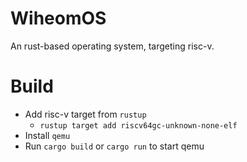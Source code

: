 # WiheomOS

An rust-based operating system, targeting risc-v.

# Build

- Add risc-v target from `rustup`
    - `rustup target add riscv64gc-unknown-none-elf`
- Install `qemu`
- Run `cargo build` or `cargo run` to start qemu
